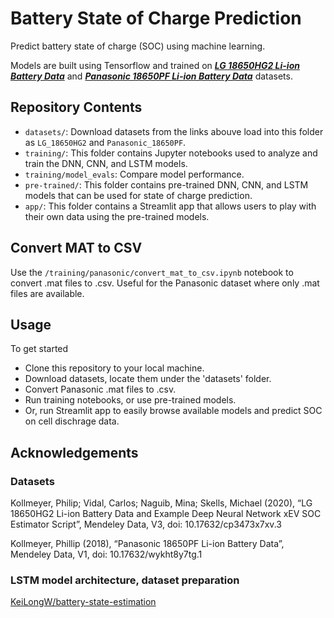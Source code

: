 # Battery State of Charge Prediction

Predict battery state of charge (SOC) using machine learning. 

Models are built using Tensorflow and trained on ***[LG 18650HG2 Li-ion Battery Data](https://data.mendeley.com/datasets/cp3473x7xv/3)*** and ***[Panasonic 18650PF Li-ion Battery Data](https://data.mendeley.com/datasets/wykht8y7tg/1)*** datasets.

## Repository Contents
- `datasets/`: Download datasets from the links abouve load into this folder as `LG_18650HG2` and `Panasonic_18650PF`. 
- `training/`: This folder contains Jupyter notebooks used to analyze and train the DNN, CNN, and LSTM models.
- `training/model_evals`: Compare model performance.
- `pre-trained/`: This folder contains pre-trained DNN, CNN, and LSTM models that can be used for state of charge prediction.
- `app/`: This folder contains a Streamlit app that allows users to play with their own data using the pre-trained models.

## Convert MAT to CSV
Use the `/training/panasonic/convert_mat_to_csv.ipynb` notebook to convert .mat files to .csv. Useful for the Panasonic dataset where only .mat files are available.

## Usage
To get started
- Clone this repository to your local machine.
- Download datasets, locate them under the 'datasets' folder.
- Convert Panasonic .mat files to .csv.
- Run training notebooks, or use pre-trained models.
- Or, run Streamlit app to easily browse available models and predict SOC on cell dischrage data.


## Acknowledgements
### Datasets
Kollmeyer, Philip; Vidal, Carlos; Naguib, Mina; Skells, Michael  (2020), “LG 18650HG2 Li-ion Battery Data and Example Deep Neural Network xEV SOC Estimator Script”, Mendeley Data, V3, doi: 10.17632/cp3473x7xv.3

Kollmeyer, Phillip (2018), “Panasonic 18650PF Li-ion Battery Data”, Mendeley Data, V1, doi: 10.17632/wykht8y7tg.1

### LSTM model architecture, dataset preparation
[KeiLongW/battery-state-estimation](https://github.com/KeiLongW/battery-state-estimation)

